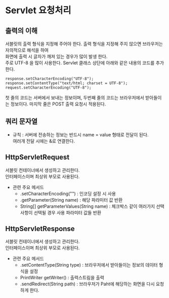 # Servlet 요청처리

## 출력의 이해
서블릿의 출력 형식을 지정해 주어야 한다. 출력 형식을 지정해 주지 않으면 브라우저는 자의적으로 해석을 하여  
화면에 출력 시 글자가 깨져 있는 경우가 많이 발생 한다.  
주로 UTF-8 을 많이 사용한다. Servlet 클래스 상단에 아래와 같은 내용의 코드를 추가한다.  
```
response.setCharacterEncoding("UTF-8");
response.setContentType("text/html; charset = UTF-8");
request.setCharacterEncoding("UTF-8");
```
첫 줄의 코드는 서버에서 보내는 정보이며, 두번째 줄의 코드는 브라우저에서 받아들이는 정보이다.
마지막 줄은 POST 출력 요청시 적용된다.

## 쿼리 문자열
- 규칙  : 서버에 전송하는 정보는 반드시 name = value 형태로 전달이 된다.  
여러개 전달 시에는 &로 연결한다.

## HttpServletRequest 
서블릿 컨테이너에서 생성하고 관리한다.  
인터페이스이며 최상위 부모로 사용된다.

- 관련 주요 메서드
    - .setCharacterEncoding("") : 인코딩 설정 시 사용
    - .getParameter(String name) : 해당 파라미터 값 반환
    - String[] getParameterValues(String name) : 체크박스 같이 여러가지 선택사항이 선택될 경우 사용 파라미터 값들 반환

## HttpServletResponse 
서블릿 컨테이너에서 생성하고 관리한다.  
인터페이스이며 최상위 부모로 사용된다.

- 관련 주요 메서드
    - .setContentType(String type) : 브라우저에서 받아들이는 정보의 데이터 형식을 설정
    - PrintWriter getWriter() : 출력스트림을 출력
    - .sendRedirect(String path) : 브라우저가 Paht에 해당하는 화면을 다시 요청하게 한다.
